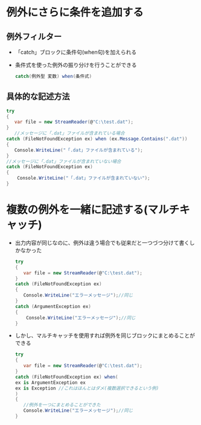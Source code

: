# 例外にさらに条件を追加する



## 例外フィルター

- 「catch」ブロックに条件句(when句)を加えられる

- 条件式を使った例外の振り分けを行うことができる

  ```C#
  catch(例外型 変数) when(条件式)
  ```

## 具体的な記述方法

```C#
try
{
   var file = new StreamReader(@"C:\test.dat");
}
   //メッセージに「.dat」ファイルが含まれている場合
catch (FileNotFoundException ex) when (ex.Message.Contains(".dat"))
{
   Console.WriteLine("「.dat」ファイルが含まれている");
}
//メッセージに「.dat」ファイルが含まれていない場合
catch (FileNotFoundException ex)
{
    Console.WriteLine("「.dat」ファイルが含まれていない");
}
```

# 複数の例外を一緒に記述する(マルチキャッチ)

- 出力内容が同じなのに、例外は違う場合でも従来だと一つづつ分けて書くしかなかった

  ```C#
  try
  {
     var file = new StreamReader(@"C:\test.dat");
  }
  catch (FileNotFoundException ex)
  {
     Console.WriteLine("エラーメッセージ");//同じ
  }
  catch (ArgumentException ex)
  {
      Console.WriteLine("エラーメッセージ");//同じ
  }
  ```

- しかし、マルチキャッチを使用すれば例外を同じブロックにまとめることができる

  ```c#
  try
  {
     var file = new StreamReader(@"C:\test.dat");
  }
  catch (FileNotFoundException ex) when(
  ex is ArgumentException ex
  ex is Exception //これはほんとはダメ(複数選択できるという例)
  )
  {
     //例外を一つにまとめることができた
     Console.WriteLine("エラーメッセージ");//同じ
  }
  ```

  
